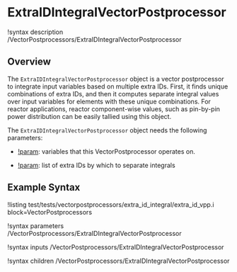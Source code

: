 # ExtraIDIntegralVectorPostprocessor

!syntax description /VectorPostprocessors/ExtraIDIntegralVectorPostprocessor


## Overview

The `ExtraIDIntegralVectorPostprocessor` object is a vector postprocessor to integrate input variables based on multiple extra IDs.
First, it finds unique combinations of extra IDs, and then it computes separate integral values over input variables for elements with these unique combinations.
For reactor applications, reactor component-wise values, such as pin-by-pin power distribution can be easily tallied using this object.

The `ExtraIDIntegralVectorPostprocessor` object needs the following parameters:

- [!param](/VectorPostprocessors/ExtraIDIntegralVectorPostprocessor/variable): variables that this VectorPostprocessor operates on.

- [!param](/VectorPostprocessors/ExtraIDIntegralVectorPostprocessor/id_name): list of extra IDs by which to separate integrals

## Example Syntax

!listing test/tests/vectorpostprocessors/extra_id_integral/extra_id_vpp.i block=VectorPostprocessors

!syntax parameters /VectorPostprocessors/ExtraIDIntegralVectorPostprocessor

!syntax inputs /VectorPostprocessors/ExtraIDIntegralVectorPostprocessor

!syntax children /VectorPostprocessors/ExtraIDIntegralVectorPostprocessor
